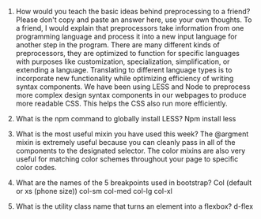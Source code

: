 1.	How would you teach the basic ideas behind preprocessing to a friend? Please don't copy and paste an answer here, use your own thoughts.
To a friend, I would explain that preprocessors take information from one programming language and process it into a new input language for another step in the program. There are many different kinds of preprocessors, they are optimized to function for specific languages with purposes like customization, specialization, simplification, or extending a language.  Translating to different language types is to incorporate new functionality while optimizing efficiency of writing syntax components.  We have been using LESS and Node to preprocess more complex design syntax components in our webpages to produce more readable CSS. This helps the CSS also run more efficiently. 

2.	What is the npm command to globally install LESS? 
Npm install less

3.	What is the most useful mixin you have used this week?
The @argment mixin is extremely useful because you can cleanly pass in all of the components to the designated selector. The color mixins are also very useful for matching color schemes throughout your page to specific color codes. 

4.	What are the names of the 5 breakpoints used in bootstrap? 
Col (default or xs (phone size))
col-sm 
col-med
col-lg
col-xl

5.	What is the utility class name that turns an element into a flexbox?
d-flex

